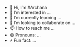 - 👋 Hi, I’m #Archana
- 👀 I’m interested in ...
- 🌱 I’m currently learning ...
- 💞️ I’m looking to collaborate on ...
- 📫 How to reach me ...
- 😄 Pronouns: ...
- ⚡ Fun fact: ...

<!---
Whegeggdhdhdb/Whegeggdhdhdb is a ✨ special ✨ repository because its `README.md` (this file) appears on your GitHub profile.
You can click the Preview link to take a look at your changes.
--->
